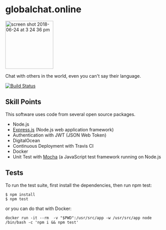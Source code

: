 # globalchat.online

<img width="150" alt="screen shot 2018-06-24 at 3 24 36 pm" src="https://user-images.githubusercontent.com/5343215/41824682-219289e0-77da-11e8-86a1-9d8be23a903c.png">

Chat with others in the world, even you can't say their language.

[![Build Status](https://travis-ci.com/backslash112/globalchat-expressjs.svg?token=tyH6w5XwPvDhsxMVozmy&branch=master)](https://travis-ci.com/backslash112/globalchat-expressjs)

##  Skill Points
This software uses code from several open source packages.

- Node.js
- [Express.js](https://github.com/expressjs/express/) (Node.js web application framework)
- Authentication with JWT (JSON Web Token)
- DigitalOcean
- Continuous Deployment with Travis CI
- Docker
- Unit Test with [Mocha](https://github.com/mochajs/mocha) (a JavaScript test framework running on Node.js 

## Tests
To run the test suite, first install the dependencies, then run npm test:
```
$ npm install
$ npm test
```
or you can do that with Docker:
```
docker run -it --rm  -v "$PWD":/usr/src/app -w /usr/src/app node /bin/bash -c 'npm i && npm test'
```

<!-- - [Angular 6](https://github.com/angular/angular)
- [Angular Material 2](https://github.com/angular/material2)
- JavasSript + [TypesSript](https://github.com/Microsoft/TypeScript) -->